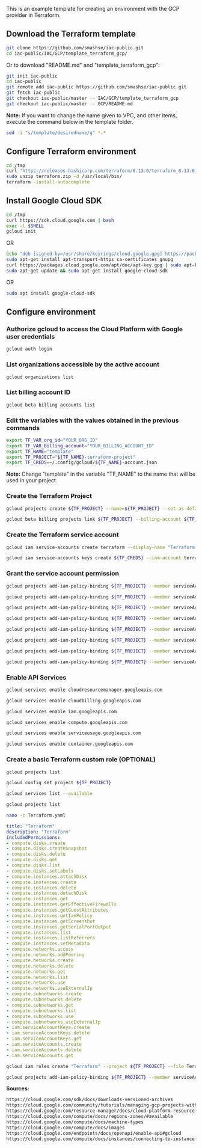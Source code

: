 This is an example template for creating an environment with the GCP provider in Terraform.

## Download the Terraform template

```bash
git clone https://github.com/smashse/iac-public.git
cd iac-public/IAC/GCP/template_terraform_gcp/
```

Or to download "README.md" and "template_terraform_gcp":

```bash
git init iac-public
cd iac-public
git remote add iac-public https://github.com/smashse/iac-public.git
git fetch iac-public
git checkout iac-public/master -- IAC/GCP/template_terraform_gcp
git checkout iac-public/master -- GCP/README.md
```

**Note:** If you want to change the name given to VPC, and other items, execute the command below in the template folder.

```bash
sed -i "s/template/desiredname/g" *.*
```

## Configure Terraform environment

```bash
cd /tmp
curl "https://releases.hashicorp.com/terraform/0.13.0/terraform_0.13.0_linux_amd64.zip" -o "terraform.zip"
sudo unzip terraform.zip -d /usr/local/bin/
terraform -install-autocomplete
```

## Install Google Cloud SDK

```bash
cd /tmp
curl https://sdk.cloud.google.com | bash
exec -l $SHELL
gcloud init
```

OR

```bash
echo "deb [signed-by=/usr/share/keyrings/cloud.google.gpg] https://packages.cloud.google.com/apt cloud-sdk main" | sudo tee -a /etc/apt/sources.list.d/google-cloud-sdk.list
sudo apt-get install apt-transport-https ca-certificates gnupg
curl https://packages.cloud.google.com/apt/doc/apt-key.gpg | sudo apt-key --keyring /usr/share/keyrings/cloud.google.gpg add -
sudo apt-get update && sudo apt-get install google-cloud-sdk
```

OR

```bash
sudo apt install google-cloud-sdk
```

## Configure environment

### Authorize gcloud to access the Cloud Platform with Google user credentials

```bash
gcloud auth login
```

### List organizations accessible by the active account

```bash
gcloud organizations list
```

### List billing account ID

```bash
gcloud beta billing accounts list
```

### Edit the variables with the values obtained in the previous commands

```bash
export TF_VAR_org_id="YOUR_ORG_ID"
export TF_VAR_billing_account="YOUR_BILLING_ACCOUNT_ID"
export TF_NAME="template"
export TF_PROJECT="${TF_NAME}-terraform-project"
export TF_CREDS=~/.config/gcloud/${TF_NAME}-account.json
```

**Note:** Change "template" in the variable "TF_NAME" to the name that will be used in your project.

### Create the Terraform Project

```bash
gcloud projects create ${TF_PROJECT} --name=${TF_PROJECT} --set-as-default

gcloud beta billing projects link ${TF_PROJECT} --billing-account ${TF_VAR_billing_account}
```

### Create the Terraform service account

```bash
gcloud iam service-accounts create terraform --display-name "Terraform Admin Account"

gcloud iam service-accounts keys create ${TF_CREDS} --iam-account terraform@${TF_PROJECT}.iam.gserviceaccount.com
```

### Grant the service account permission

```bash
gcloud projects add-iam-policy-binding ${TF_PROJECT} --member serviceAccount:terraform@${TF_PROJECT}.iam.gserviceaccount.com --role roles/viewer

gcloud projects add-iam-policy-binding ${TF_PROJECT} --member serviceAccount:terraform@${TF_PROJECT}.iam.gserviceaccount.com --role roles/compute.admin

gcloud projects add-iam-policy-binding ${TF_PROJECT} --member serviceAccount:terraform@${TF_PROJECT}.iam.gserviceaccount.com --role roles/storage.admin

gcloud projects add-iam-policy-binding ${TF_PROJECT} --member serviceAccount:terraform@${TF_PROJECT}.iam.gserviceaccount.com --role roles/iam.serviceAccountUser

gcloud projects add-iam-policy-binding ${TF_PROJECT} --member serviceAccount:terraform@${TF_PROJECT}.iam.gserviceaccount.com --role roles/iam.serviceAccountAdmin

gcloud projects add-iam-policy-binding ${TF_PROJECT} --member serviceAccount:terraform@${TF_PROJECT}.iam.gserviceaccount.com --role roles/iam.serviceAccountKeyAdmin

gcloud projects add-iam-policy-binding ${TF_PROJECT} --member serviceAccount:terraform@${TF_PROJECT}.iam.gserviceaccount.com --role roles/container.clusterAdmin

gcloud projects add-iam-policy-binding ${TF_PROJECT} --member serviceAccount:terraform@${TF_PROJECT}.iam.gserviceaccount.com --role roles/iap.httpsResourceAccessor
```

### Enable API Services

```bash
gcloud services enable cloudresourcemanager.googleapis.com

gcloud services enable cloudbilling.googleapis.com

gcloud services enable iam.googleapis.com

gcloud services enable compute.googleapis.com

gcloud services enable serviceusage.googleapis.com

gcloud services enable container.googleapis.com
```

### Create a basic Terraform custom role (OPTIONAL)

```bash
gcloud projects list

gcloud config set project ${TF_PROJECT}

gcloud services list --available

gcloud projects list
```

```bash
nano -c Terraform.yaml
```

```yaml
title: "Terraform"
description: "Terraform"
includedPermissions:
- compute.disks.create
- compute.disks.createSnapshot
- compute.disks.delete
- compute.disks.get
- compute.disks.list
- compute.disks.setLabels
- compute.instances.attachDisk
- compute.instances.create
- compute.instances.delete
- compute.instances.detachDisk
- compute.instances.get
- compute.instances.getEffectiveFirewalls
- compute.instances.getGuestAttributes
- compute.instances.getIamPolicy
- compute.instances.getScreenshot
- compute.instances.getSerialPortOutput
- compute.instances.list
- compute.instances.listReferrers
- compute.instances.setMetadata
- compute.networks.access
- compute.networks.addPeering
- compute.networks.create
- compute.networks.delete
- compute.networks.get
- compute.networks.list
- compute.networks.use
- compute.networks.useExternalIp
- compute.subnetworks.create
- compute.subnetworks.delete
- compute.subnetworks.get
- compute.subnetworks.list
- compute.subnetworks.use
- compute.subnetworks.useExternalIp
- iam.serviceAccountKeys.create
- iam.serviceAccountKeys.delete
- iam.serviceAccountKeys.get
- iam.serviceAccounts.create
- iam.serviceAccounts.delete
- iam.serviceAccounts.get
```

```bash
gcloud iam roles create "Terraform" --project ${TF_PROJECT} --file Terraform.yaml
```

```bash
gcloud projects add-iam-policy-binding ${TF_PROJECT} --member serviceAccount:terraform@${TF_PROJECT}.iam.gserviceaccount.com --role projects/${TF_PROJECT}/roles/Terraform
```

**Sources:**

```txt
https://cloud.google.com/sdk/docs/downloads-versioned-archives
https://cloud.google.com/community/tutorials/managing-gcp-projects-with-terraform
https://cloud.google.com/resource-manager/docs/cloud-platform-resource-hierarchy
https://cloud.google.com/compute/docs/regions-zones/#available
https://cloud.google.com/compute/docs/machine-types
https://cloud.google.com/compute/docs/images
https://cloud.google.com/endpoints/docs/openapi/enable-api#gcloud
https://cloud.google.com/compute/docs/instances/connecting-to-instance
```
